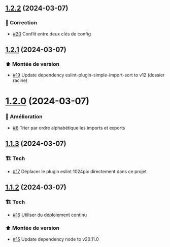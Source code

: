 ## [1.2.2](https://github.com/1024pix/eslint-config/compare/v1.2.1...v1.2.2) (2024-03-07)

### :bug: Correction

- [#20](https://github.com/1024pix/eslint-config/pull/20) Conflit entre deux clés de config

## [1.2.1](https://github.com/1024pix/eslint-config/compare/v1.2.0...v1.2.1) (2024-03-07)

### :arrow_up: Montée de version

- [#19](https://github.com/1024pix/eslint-config/pull/19) Update dependency eslint-plugin-simple-import-sort to v12 (dossier racine)

# [1.2.0](https://github.com/1024pix/eslint-config/compare/v1.1.3...v1.2.0) (2024-03-07)

### :rocket: Amélioration

- [#6](https://github.com/1024pix/eslint-config/pull/6) Trier par ordre alphabétique les imports et exports

## [1.1.3](https://github.com/1024pix/eslint-config/compare/v1.1.2...v1.1.3) (2024-03-07)

### :building_construction: Tech

- [#17](https://github.com/1024pix/eslint-config/pull/17) Déplacer le plugin eslint 1024pix directement dans ce projet

## [1.1.2](https://github.com/1024pix/eslint-config/compare/v1.1.1...v1.1.2) (2024-03-07)

### :building_construction: Tech

- [#16](https://github.com/1024pix/eslint-config/pull/16) Utiliser du déploiement continu 

### :arrow_up: Montée de version

- [#15](https://github.com/1024pix/eslint-config/pull/15) Update dependency node to v20.11.0
